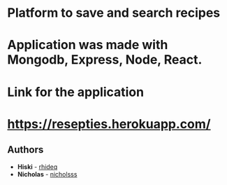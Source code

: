 # Platform to save and search recipes
# Application was made with Mongodb, Express, Node, React.
# Link for the application
# https://resepties.herokuapp.com/

## Authors
* **Hiski** - [rhideq](https://github.com/rhideq)
* **Nicholas** - [nicholsss](https://github.com/nicholsss)


